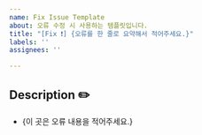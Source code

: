 ```yaml
---
name: Fix Issue Template
about: 오류 수정 시 사용하는 템플릿입니다.
title: "[Fix ❗️] {오류를 한 줄로 요약해서 적어주세요.}"
labels: ''
assignees: ''

---
```


## Description ✏️
* {이 곳은 오류 내용을 적어주세요.}
